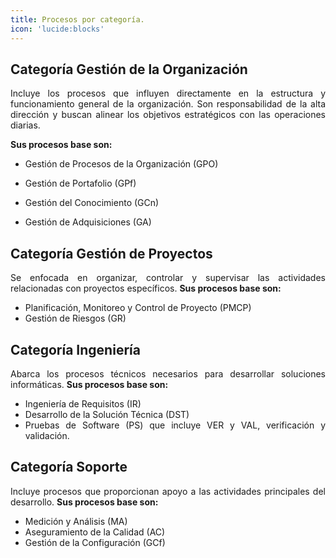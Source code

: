 ```yaml
---
title: Procesos por categoría.
icon: 'lucide:blocks'
---
```



## Categoría Gestión de la Organización
<div style="text-align: justify;">
Incluye los procesos que influyen directamente en la estructura y funcionamiento general de la organización. Son responsabilidad de la alta dirección y buscan alinear los objetivos estratégicos con las operaciones diarias.
 
 **Sus procesos base son:**
- Gestión de Procesos de la Organización (GPO)

- Gestión de Portafolio (GPf)

- Gestión del Conocimiento (GCn)

- Gestión de Adquisiciones (GA)
## Categoría Gestión de Proyectos
Se enfocada en organizar, controlar y supervisar las actividades relacionadas con proyectos específicos.
**Sus procesos base son:**
- Planificación, Monitoreo y Control de Proyecto (PMCP)
- Gestión de Riesgos (GR)
## Categoría Ingeniería
 Abarca los procesos técnicos necesarios para desarrollar soluciones informáticas.
 **Sus procesos base son:**
- Ingeniería de Requisitos (IR)
- Desarrollo de la Solución Técnica (DST)
- Pruebas de Software (PS) que incluye VER y VAL, verificación y validación.
## Categoría Soporte
Incluye procesos que proporcionan apoyo a las actividades principales del desarrollo.
**Sus procesos base son:**
- Medición y Análisis (MA)
- Aseguramiento de la Calidad (AC)
- Gestión de la Configuración (GCf)

</div>

